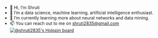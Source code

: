 - 👋 Hi, I’m Shruti
- 👀 I’m a data science, machine learning, artificial intelligence enthusiast.
- 🌱 I’m currently learning more about neural networks and data mining.
- 📫 You can reach out to me on shruti2835@gmail.com
[![@shruti2835's Holopin board](https://holopin.me/shruti2835)](https://holopin.io/@shruti2835)



<!---
shruti2835/shruti2835 is a ✨ special ✨ repository because its `README.md` (this file) appears on your GitHub profile.
You can click the Preview link to take a look at your changes.
--->
